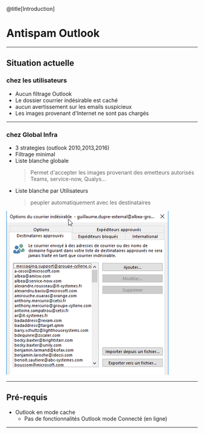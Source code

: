 @title[Introduction]
# Antispam Outlook 

---
## Situation actuelle
### chez les utilisateurs
* Aucun filtrage Outlook
* Le dossier courrier indésirable est caché
* aucun avertissement sur les emails suspicieux
* Les images provenant d'Internet ne sont pas chargés

---
### chez Global Infra
* 3 strategies (outlook 2010,2013,2016)
* Filtrage minimal
* Liste blanche globale
    > Permet d'accepter les images provenant des emetteurs autorisés
    > Teams, service-now, Qualys...
* Liste blanche par Utilisateurs
    > peupler automatiquement avec les destinataires

![liste blanche users](/Images/Outlook_Destinataires_approuves.png)

---

## Pré-requis

* Outlook en mode cache
    * Pas de fonctionnalités Outlook mode Connecté (en ligne)   
---

